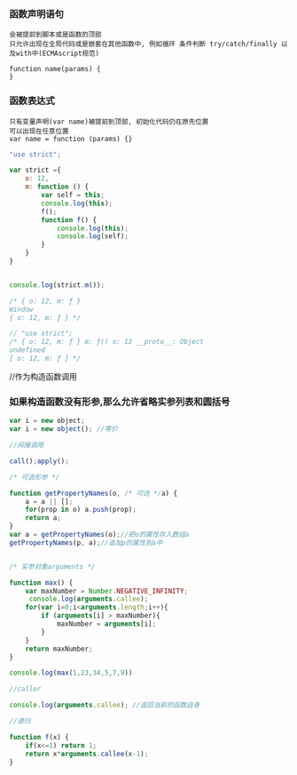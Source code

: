 
### 函数声明语句  
    会被提前到脚本或是函数的顶部
    只允许出现在全局代码或是嵌套在其他函数中, 例如循环 条件判断 try/catch/finally 以及with中(ECMAscript规范)

    function name(params) {
    }
### 函数表达式 
    只有变量声明(var name)被提前到顶部, 初始化代码仍在原先位置
    可以出现在任意位置
    var name = function (params) {}
```js
"use strict";

var strict ={
    o: 12,
    m: function () {
        var self = this;
        console.log(this);
        f();
        function f() {
            console.log(this);
            console.log(self);
        }
    }
}


console.log(strict.m());

/* { o: 12, m: ƒ }
Window
{ o: 12, m: ƒ } */

// "use strict";
/* { o: 12, m: ƒ } m: ƒ() o: 12 __proto__: Object
undefined
{ o: 12, m: ƒ } */

```
//作为构造函数调用

### 如果构造函数没有形参,那么允许省略实参列表和圆括号
```js
var i = new object; 
var i = new object(); //等价

//间接调用

call();apply();

/* 可选形参 */

function getPropertyNames(o, /* 可选 */a) {
    a = a || [];
    for(prop in o) a.push(prop);
    return a;
}
var a = getPropertyNames(o);//把o的属性存入数组a
getPropertyNames(p, a);//追加p的属性到a中


/* 实参对象arguments */

function max() {
    var maxNumber = Number.NEGATIVE_INFINITY;
     console.log(arguments.callee);
    for(var i=0;i<arguments.length;i++){
        if (arguments[i] > maxNumber){
            maxNumber = arguments[i];
        }
    }
    return maxNumber;
}

console.log(max(1,23,34,5,7,9))

//caller

console.log(arguments.callee); //返回当前的函数自身

//递归

function f(x) {
    if(x<=1) return 1;
    return x*arguments.callee(x-1);
}
```